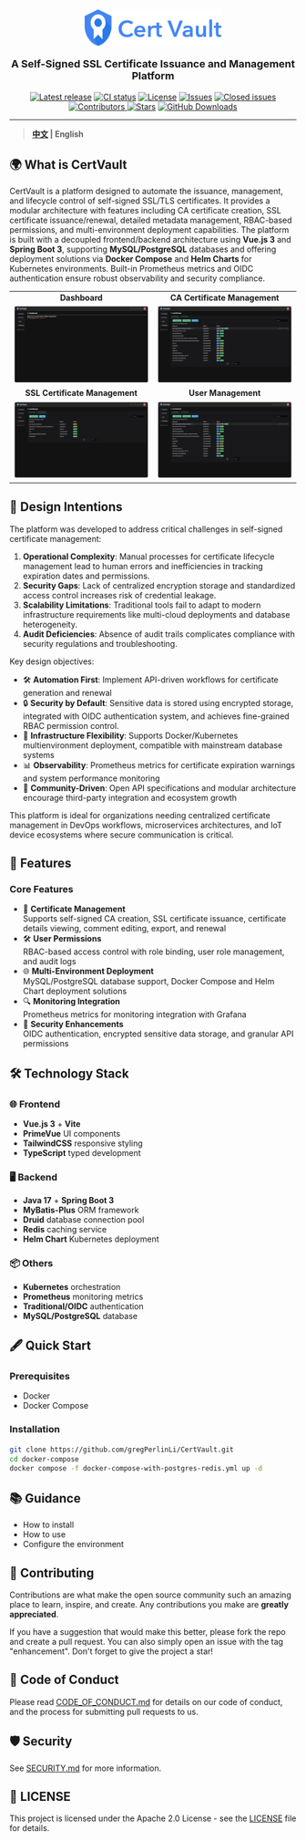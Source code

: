 <div align="center">
    <img src="docs/img/Logo.svg" width="240" alt="Logo">
    <br/>
    <p style="font-size: large"><strong>A Self-Signed SSL Certificate Issuance and Management Platform </strong></p>
    <a href="https://github.com/gregPerlinLi/CertVault/releases"><img src="https://img.shields.io/github/v/release/gregPerlinLi/CertVault" alt="Latest release" /></a>
    <a href="https://github.com/gregPerlinLi/CertVault/actions/workflows/backend-ci.yaml"><img src="https://img.shields.io/github/actions/workflow/status/gregPerlinLi/CertVault/backend-ci.yaml?branch=dev" alt="CI status" /></a>
    <a href="https://github.com/gregPerlinLi/CertVault/blob/main/LICENSE"><img src="https://img.shields.io/github/license/gregPerlinLi/CertVault" alt="License" /></a>
    <a href="https://github.com/gregPerlinLi/CertVault/issues"><img src="https://img.shields.io/github/issues/gregPerlinLi/CertVault?color=f85149" alt="Issues" /></a>
    <a href="https://github.com/gregPerlinLi/CertVault/issues?q=is%3Aissue%20state%3Aclosed"><img src="https://img.shields.io/github/issues-closed/gregPerlinLi/CertVault?color=ab7df8" alt="Closed issues" /></a>
    <a href="https://github.com/gregPerlinLi/CertVault/contributors"><img src="https://img.shields.io/github/contributors/gregPerlinLi/CertVault" alt="Contributors" /> </a>
    <a href="https://github.com/gregPerlinLi/CertVault/stargazers"><img src="https://img.shields.io/github/stars/gregPerlinLi/CertVault" alt="Stars" /></a>
    <a href="https://github.com/gregPerlinLi/CertVault/releases"><img src="https://img.shields.io/github/downloads/gregPerlinLi/CertVault/total" alt="GitHub Downloads"></a>

</div>

---

> **[中文](README_CN.md) | English**

## 🌍 What is CertVault

CertVault is a platform designed to automate the issuance, management, and lifecycle control of self-signed SSL/TLS certificates. It provides a modular architecture with features including CA certificate creation, SSL certificate issuance/renewal, detailed metadata management, RBAC-based permissions, and multi-environment deployment capabilities. The platform is built with a decoupled frontend/backend architecture using **Vue.js 3** and **Spring Boot 3**, supporting **MySQL/PostgreSQL** databases and offering deployment solutions via **Docker Compose** and **Helm Charts** for Kubernetes environments. Built-in Prometheus metrics and OIDC authentication ensure robust observability and security compliance.

<table>
  <tr>
    <td width="50%" align="center"><b>Dashboard</b></td>
    <td width="50%" align="center"><b>CA Certificate Management</b></td>
  </tr>
  <tr>
    <td><img src="docs/img/Screenshot2.png"></td>
    <td><img src="docs/img/Screenshot1.png"></td>
  </tr>
  <tr>
    <td width="50%" align="center"><b>SSL Certificate Management</b></td>
    <td width="50%" align="center"><b>User Management</b></td>
  </tr>
  <tr>
    <td><img src="docs/img/Screenshot3.png"></td>
    <td><img src="docs/img/Screenshot1.png"></td>
  </tr>
</table>

## 🎯 Design Intentions

The platform was developed to address critical challenges in self-signed certificate management:
1. **Operational Complexity**: Manual processes for certificate lifecycle management lead to human errors and inefficiencies in tracking expiration dates and permissions.
2. **Security Gaps**: Lack of centralized encryption storage and standardized access control increases risk of credential leakage.
3. **Scalability Limitations**: Traditional tools fail to adapt to modern infrastructure requirements like multi-cloud deployments and database heterogeneity.
4. **Audit Deficiencies**: Absence of audit trails complicates compliance with security regulations and troubleshooting.

Key design objectives:
- 🛠 **Automation First**: Implement API-driven workflows for certificate generation and renewal
- 🔒 **Security by Default**: Sensitive data is stored using encrypted storage, integrated with OIDC authentication system, and achieves fine-grained RBAC permission control.
- 🔄 **Infrastructure Flexibility**: Supports Docker/Kubernetes multienvironment deployment, compatible with mainstream database systems
- 📊 **Observability**: Prometheus metrics for certificate expiration warnings and system performance monitoring
- 🤝 **Community-Driven**: Open API specifications and modular architecture encourage third-party integration and ecosystem growth

This platform is ideal for organizations needing centralized certificate management in DevOps workflows, microservices architectures, and IoT device ecosystems where secure communication is critical.

## 🚀 Features

### Core Features
- 🔐 **Certificate Management**  
  Supports self-signed CA creation, SSL certificate issuance, certificate details viewing, comment editing, export, and renewal
- 🛠 **User Permissions**  
  RBAC-based access control with role binding, user role management, and audit logs
- 🌐 **Multi-Environment Deployment**  
  MySQL/PostgreSQL database support, Docker Compose and Helm Chart deployment solutions
- 🔍 **Monitoring Integration**  
  Prometheus metrics for monitoring integration with Grafana
- 🔑 **Security Enhancements**  
  OIDC authentication, encrypted sensitive data storage, and granular API permissions

## 🛠 Technology Stack

### 🌐 Frontend
- **Vue.js 3** + **Vite**
- **PrimeVue** UI components
- **TailwindCSS** responsive styling
- **TypeScript** typed development

### 🖥️ Backend
- **Java 17** + **Spring Boot 3**
- **MyBatis-Plus** ORM framework
- **Druid** database connection pool
- **Redis** caching service
- **Helm Chart** Kubernetes deployment

### 📦 Others
- **Kubernetes** orchestration
- **Prometheus** monitoring metrics
- **Traditional/OIDC** authentication
- **MySQL/PostgreSQL** database

## 🖋️ Quick Start

### Prerequisites

- Docker 
- Docker Compose

### Installation

```bash
git clone https://github.com/gregPerlinLi/CertVault.git
cd docker-compose
docker compose -f docker-compose-with-postgres-redis.yml up -d
```


## 📚 Guidance

- How to install
- How to use
- Configure the environment

## 🤝 Contributing

Contributions are what make the open source community such an amazing place to learn, inspire, and create. Any contributions you make are **greatly appreciated**.

If you have a suggestion that would make this better, please fork the repo and create a pull request. You can also simply open an issue with the tag "enhancement". Don't forget to give the project a star!

## 📄 Code of Conduct

Please read [CODE_OF_CONDUCT.md](CODE_OF_CONDUCT.md) for details on our code of conduct, and the process for submitting pull requests to us.

## 🛡️ Security

See [SECURITY.md](SECURITY.md) for more information.

## 📝 LICENSE

This project is licensed under the Apache 2.0 License - see the [LICENSE](LICENSE) file for details.
